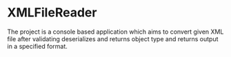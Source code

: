 # XMLFileReader
The project is a console based application which aims to convert given XML file after validating deserializes and returns object type and returns output in a specified format.
